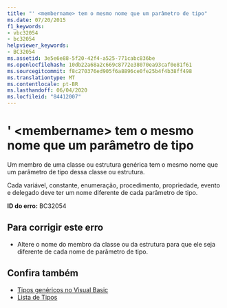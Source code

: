 ```yaml
---
title: "' <membername> tem o mesmo nome que um parâmetro de tipo"
ms.date: 07/20/2015
f1_keywords:
- vbc32054
- bc32054
helpviewer_keywords:
- BC32054
ms.assetid: 3e5e6e88-5f20-42f4-a525-771cabc836be
ms.openlocfilehash: 10db22a68a2c669c8772e38070ea93caf0e81f61
ms.sourcegitcommit: f8c270376ed905f6a8896ce0fe25b4f4b38ff498
ms.translationtype: MT
ms.contentlocale: pt-BR
ms.lasthandoff: 06/04/2020
ms.locfileid: "84412007"
---
```

# <a name="membername-has-the-same-name-as-a-type-parameter"></a>' \<membername> tem o mesmo nome que um parâmetro de tipo
Um membro de uma classe ou estrutura genérica tem o mesmo nome que um parâmetro de tipo dessa classe ou estrutura.  
  
 Cada variável, constante, enumeração, procedimento, propriedade, evento e delegado deve ter um nome diferente de cada parâmetro de tipo.  
  
 **ID do erro:** BC32054  
  
## <a name="to-correct-this-error"></a>Para corrigir este erro  
  
- Altere o nome do membro da classe ou da estrutura para que ele seja diferente de cada nome de parâmetro de tipo.  
  
## <a name="see-also"></a>Confira também

- [Tipos genéricos no Visual Basic](../programming-guide/language-features/data-types/generic-types.md)
- [Lista de Tipos](../language-reference/statements/type-list.md)
